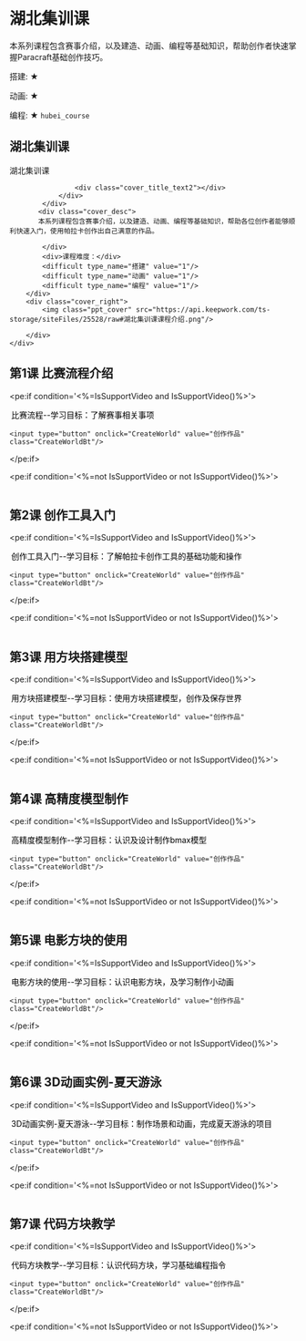 # 湖北集训课
<desc>本系列课程包含赛事介绍，以及建造、动画、编程等基础知识，帮助创作者快速掌握Paracraft基础创作技巧。<br/>

搭建: ★<br/>

动画: ★<br/>

编程: ★
</desc>
<code>hubei_course</code>


## 湖北集训课
<div class="ppt_cover_div">
        <div class="cover_left">
            <div class="cover_title">
                <div class="cover_title_left"></div>
                <div class="cover_title_right">
                    <div class="cover_title_text">湖北集训课</div>
                  
                    <div class="cover_title_text2"></div>
                </div>
            </div>
           <div class="cover_desc">
           本系列课程包含赛事介绍，以及建造、动画、编程等基础知识，帮助各位创作者能够顺利快速入门，使用帕拉卡创作出自己满意的作品。

            </div>
            <div>课程难度：</div>
            <difficult type_name="搭建" value="1"/>
            <difficult type_name="动画" value="1"/>
            <difficult type_name="编程" value="1"/> 
        </div>
        <div class="cover_right">
            <img class="ppt_cover" src="https://api.keepwork.com/ts-storage/siteFiles/25528/raw#湖北集训课课程介绍.png"/> 
            
        </div>
    </div>



## 第1课 比赛流程介绍
<pe:if condition='<%=IsSupportVideo and IsSupportVideo()%>'>
 <div style="color: #000000;margin-top: 10px;margin-left: 3px;">比赛流程--学习目标：了解赛事相关事项</div>
    <pe:container name="pptvideo_container" class="VideoContainer">
        <pe:nplbrowser name="nplbrowser_pptvideo" video_url="https://api.keepwork.com/ts-storage/siteFiles/25535/raw#比赛流程.webm;https://api.keepwork.com/ts-storage/siteFiles/25536/raw#比赛流程.mp4"/>
    </pe:container>

    <input type="button" onclick="CreateWorld" value="创作作品" class="CreateWorldBt"/>
</pe:if>


<pe:if condition='<%=not IsSupportVideo or not IsSupportVideo()%>'>

<div class="right">
    <img class="step_img" src=""/> 
</div>
</pe:if>


## 第2课 创作工具入门
<pe:if condition='<%=IsSupportVideo and IsSupportVideo()%>'>
 <div style="color: #000000;margin-top: 10px;margin-left: 3px;">创作工具入门--学习目标：了解帕拉卡创作工具的基础功能和操作</div>
    <pe:container name="pptvideo_container" class="VideoContainer">
        <pe:nplbrowser name="nplbrowser_pptvideo" video_url="https://api.keepwork.com/ts-storage/siteFiles/25516/raw#第1课：创作工具入门.webm;https://api.keepwork.com/ts-storage/siteFiles/25517/raw#第1课：创作工具入门.mp4"/>
    </pe:container>

    <input type="button" onclick="CreateWorld" value="创作作品" class="CreateWorldBt"/>
</pe:if>


<pe:if condition='<%=not IsSupportVideo or not IsSupportVideo()%>'>

<div class="right">
    <img class="step_img" src=""/> 
</div>
</pe:if>


## 第3课 用方块搭建模型
<pe:if condition='<%=IsSupportVideo and IsSupportVideo()%>'>
<div style="color: #000000;margin-top: 10px;margin-left: 3px;">用方块搭建模型--学习目标：使用方块搭建模型，创作及保存世界</div>
    <pe:container name="pptvideo_container" class="VideoContainer">
        <pe:nplbrowser name="nplbrowser_pptvideo" video_url="https://api.keepwork.com/ts-storage/siteFiles/25518/raw#第2课：用方块搭建模型.webm;https://api.keepwork.com/ts-storage/siteFiles/25519/raw#第2课：用方块搭建模型.mp4"/>
    </pe:container>

    <input type="button" onclick="CreateWorld" value="创作作品" class="CreateWorldBt"/>
</pe:if>


<pe:if condition='<%=not IsSupportVideo or not IsSupportVideo()%>'>

<div class="right">
    <img class="step_img" src=""/> 
</div>
</pe:if>


## 第4课 高精度模型制作
<pe:if condition='<%=IsSupportVideo and IsSupportVideo()%>'>
  <div style="color: #000000;margin-top: 10px;margin-left: 3px;">高精度模型制作--学习目标：认识及设计制作bmax模型</div>
    <pe:container name="pptvideo_container" class="VideoContainer">
        <pe:nplbrowser name="nplbrowser_pptvideo" video_url="https://api.keepwork.com/ts-storage/siteFiles/25526/raw#第3课：高精度模型制作-bmax的使用.webm;https://api.keepwork.com/ts-storage/siteFiles/25527/raw#第3课：高精度模型制作-bmax的使用.mp4"/>
    </pe:container>

    <input type="button" onclick="CreateWorld" value="创作作品" class="CreateWorldBt"/>
</pe:if>


<pe:if condition='<%=not IsSupportVideo or not IsSupportVideo()%>'>

<div class="right">
    <img class="step_img" src=""/> 
</div>
</pe:if>


## 第5课 电影方块的使用
<pe:if condition='<%=IsSupportVideo and IsSupportVideo()%>'>
 <div style="color: #000000;margin-top: 10px;margin-left: 3px;">电影方块的使用--学习目标：认识电影方块，及学习制作小动画</div>
    <pe:container name="pptvideo_container" class="VideoContainer">
        <pe:nplbrowser name="nplbrowser_pptvideo" video_url="https://api.keepwork.com/ts-storage/siteFiles/25520/raw#第4课：拍摄3D短片-电影方块的使用.webm; https://api.keepwork.com/ts-storage/siteFiles/25521/raw#第4课：拍摄3D短片-电影方块的使用.mp4"/>
    </pe:container>

    <input type="button" onclick="CreateWorld" value="创作作品" class="CreateWorldBt"/>
</pe:if>


<pe:if condition='<%=not IsSupportVideo or not IsSupportVideo()%>'>

<div class="right">
    <img class="step_img" src=""/> 
</div>
</pe:if>


## 第6课 3D动画实例-夏天游泳
<pe:if condition='<%=IsSupportVideo and IsSupportVideo()%>'>
 <div style="color: #000000;margin-top: 10px;margin-left: 3px;">3D动画实例-夏天游泳--学习目标：制作场景和动画，完成夏天游泳的项目</div>
    <pe:container name="pptvideo_container" class="VideoContainer">
        <pe:nplbrowser name="nplbrowser_pptvideo" video_url="https://api.keepwork.com/ts-storage/siteFiles/25522/raw#第5课：3D动画实例-夏天游泳.webm; https://api.keepwork.com/ts-storage/siteFiles/25523/raw#第5课：3D动画实例-夏天游泳.mp4"/>
    </pe:container>

    <input type="button" onclick="CreateWorld" value="创作作品" class="CreateWorldBt"/>
</pe:if>


<pe:if condition='<%=not IsSupportVideo or not IsSupportVideo()%>'>

<div class="right">
    <img class="step_img" src=""/> 
</div>
</pe:if>


## 第7课 代码方块教学
<pe:if condition='<%=IsSupportVideo and IsSupportVideo()%>'>
 <div style="color: #000000;margin-top: 10px;margin-left: 3px;">代码方块教学--学习目标：认识代码方块，学习基础编程指令</div>
    <pe:container name="pptvideo_container" class="VideoContainer">
        <pe:nplbrowser name="nplbrowser_pptvideo" video_url="https://api.keepwork.com/ts-storage/siteFiles/25524/raw#第6课：Paracraft创意空间 代码方块教学.webm; https://api.keepwork.com/ts-storage/siteFiles/25525/raw#第6课：Paracraft创意空间 代码方块教学.mp4"/>
    </pe:container>

    <input type="button" onclick="CreateWorld" value="创作作品" class="CreateWorldBt"/>
</pe:if>


<pe:if condition='<%=not IsSupportVideo or not IsSupportVideo()%>'>

<div class="right">
    <img class="step_img" src=""/> 
</div>
</pe:if>

